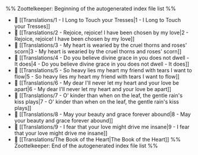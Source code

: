 %% Zoottelkeeper: Beginning of the autogenerated index file list  %%
- 📄 [[Translations/1 - I Long to Touch your Tresses|1 - I Long to Touch your Tresses]]
- 📄 [[Translations/2 - Rejoice, rejoice! I have been chosen by my love|2 - Rejoice, rejoice! I have been chosen by my love]]
- 📄 [[Translations/3 - My heart is wearied by the cruel thorns and roses' scorn|3 - My heart is wearied by the cruel thorns and roses' scorn]]
- 📄 [[Translations/4 - Do you believe divine grace in you does not dwell - It does|4 - Do you believe divine grace in you does not dwell - It does]]
- 📄 [[Translations/5 - So heavy lies my heart my friend with tears I want to flow|5 - So heavy lies my heart my friend with tears I want to flow]]
- 📄 [[Translations/6 - My dear I'll never let my heart and your love be apart|6 - My dear I'll never let my heart and your love be apart]]
- 📄 [[Translations/7 - O' kinder than when on the leaf, the gentle rain's kiss plays|7 - O' kinder than when on the leaf, the gentle rain's kiss plays]]
- 📄 [[Translations/8 - May your beauty and grace forever abound|8 - May your beauty and grace forever abound]]
- 📄 [[Translations/9 - I fear that your love might drive me insane|9 - I fear that your love might drive me insane]]
- 📄 [[Translations/The Book of the Heart|The Book of the Heart]]
%% Zoottelkeeper: End of the autogenerated index file list  %%
